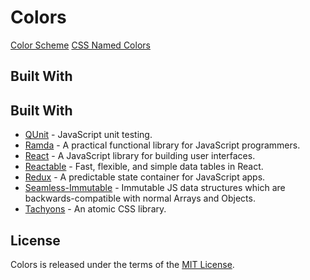 # Colors

[Color Scheme](https://jmthompson2015.github.io/colors/color-scheme/app/ColorScheme.html)
[CSS Named Colors](https://jmthompson2015.github.io/colors/css-named-colors/app/CssNamedColors.html)

## Built With

## Built With

- [QUnit](https://qunitjs.com/) - JavaScript unit testing.
- [Ramda](https://ramdajs.com) - A practical functional library for JavaScript programmers.
- [React](http://facebook.github.io/react/) - A JavaScript library for building user interfaces.
- [Reactable](http://glittershark.github.io/reactable/) - Fast, flexible, and simple data tables in React.
- [Redux](https://redux.js.org/) - A predictable state container for JavaScript apps.
- [Seamless-Immutable](https://github.com/rtfeldman/seamless-immutable) - Immutable JS data structures which are backwards-compatible with normal Arrays and Objects.
- [Tachyons](http://tachyons.io) - An atomic CSS library.

## License

Colors is released under the terms of the [MIT License](https://github.com/jmthompson2015/colors/blob/master/LICENSE).
